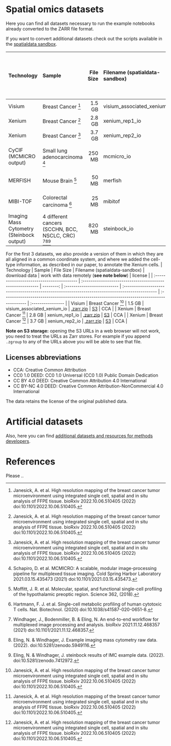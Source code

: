 # Spatial omics datasets

Here you can find all datasets necessary to run the example notebooks already converted to the ZARR file format.

If you want to convert additional datasets check out the scripts available in the [spatialdata sandbox](https://github.com/giovp/spatialdata-sandbox).

| Technology                                | Sample                                                    | File Size | Filename (spatialdata-sandbox) | download data                                                                                   | work with data remotely (**see note below**)                                               | license           |
| :---------------------------------------- | :-------------------------------------------------------- | --------: | :----------------------------- | :---------------------------------------------------------------------------------------------- | :----------------------------------------------------------------------------------------- | :---------------- |
| Visium                                    | Breast Cancer [^2]                                        |    1.5 GB | visium_associated_xenium_io    | [.zarr.zip](https://s3.embl.de/spatialdata/spatialdata-sandbox/visium_associated_xenium_io.zip) | [S3](https://s3.embl.de/spatialdata/spatialdata-sandbox/visium_associated_xenium_io.zarr/) | CCA               |
| Xenium                                    | Breast Cancer [^2]                                        |    2.8 GB | xenium_rep1_io                 | [.zarr.zip](https://s3.embl.de/spatialdata/spatialdata-sandbox/xenium_rep1_io.zip)              | [S3](https://s3.embl.de/spatialdata/spatialdata-sandbox/xenium_rep1_io.zarr/)              | CCA               |
| Xenium                                    | Breast Cancer [^2]                                        |    3.7 GB | xenium_rep2_io                 | [.zarr.zip](https://s3.embl.de/spatialdata/spatialdata-sandbox/xenium_rep2_io.zip)              | [S3](https://s3.embl.de/spatialdata/spatialdata-sandbox/xenium_rep2_io.zarr/)              | CCA               |
| CyCIF (MCMICRO output)                    | Small lung adenocarcinoma [^3]                            |    250 MB | mcmicro_io                     | [.zarr.zip](https://s3.embl.de/spatialdata/spatialdata-sandbox/mcmicro_io.zip)                  | [S3](https://s3.embl.de/spatialdata/spatialdata-sandbox/mcmicro_io.zarr/)                  | CC BY-NC 4.0 DEED |
| MERFISH                                   | Mouse Brain [^4]                                          |     50 MB | merfish                        | [.zarr.zip](https://s3.embl.de/spatialdata/spatialdata-sandbox/merfish.zip)                     | [S3](https://s3.embl.de/spatialdata/spatialdata-sandbox/merfish.zarr/)                     | CC0 1.0 DEED      |
| MIBI-TOF                                  | Colorectal carcinoma [^5]                                 |     25 MB | mibitof                        | [.zarr.zip](https://s3.embl.de/spatialdata/spatialdata-sandbox/mibitof.zip)                     | [S3](https://s3.embl.de/spatialdata/spatialdata-sandbox/mibitof.zarr/)                     | CC BY 4.0 DEED    |
| Imaging Mass Cytometry (Steinbock output) | 4 different cancers (SCCHN, BCC, NSCLC, CRC) [^6][^7][^8] |    820 MB | steinbock_io                   | [.zarr.zip](https://s3.embl.de/spatialdata/spatialdata-sandbox/steinbock_io.zip)                | [S3](https://s3.embl.de/spatialdata/spatialdata-sandbox/steinbock_io.zarr/)                | CC BY 4.0 DEED    |

<!--                                      | NanoString CosMx                                          | Non-small cell lung cancer [^1] | 4.2 GB                      | cosmx_io                                                                                        | [.zarr.zip](https://s3.embl.de/spatialdata/spatialdata-sandbox/cosmx_io.zip)               | [S3](https://s3.embl.de/spatialdata/spatialdata-sandbox/cosmx_io.zarr/) | NanoString removed the dataset? -->

For the first 3 datasets, we also provide a version of them in which they are all aligned in a common coordinate system, and where we added the cell-type information, as described in our paper, to annotate the Xenium cells.
| Technology | Sample | File Size | Filename (spatialdata-sandbox) | download data | work with data remotely (**see note below**) | license |
| :---------------------------------------- | :-------------------------------------------------------- | --------: | :-------------------------- | :---------------------------------------------------------------------------------------------- | :----------------------------------------------------------------------------------------- | :---------------- |
| Visium | Breast Cancer [^2] | 1.5 GB | visium_associated_xenium_io | [.zarr.zip](https://s3.embl.de/spatialdata/spatialdata-sandbox/visium_associated_xenium_io_aligned.zip) | [S3](https://s3.embl.de/spatialdata/spatialdata-sandbox/visium_associated_xenium_io_aligned.zarr/) | CCA |
| Xenium | Breast Cancer [^2] | 2.8 GB | xenium_rep1_io | [.zarr.zip](https://s3.embl.de/spatialdata/spatialdata-sandbox/xenium_rep1_io_aligned.zip) | [S3](https://s3.embl.de/spatialdata/spatialdata-sandbox/xenium_rep1_io_aligned.zarr/) | CCA |
| Xenium | Breast Cancer [^2] | 3.7 GB | xenium_rep2_io | [.zarr.zip](https://s3.embl.de/spatialdata/spatialdata-sandbox/xenium_rep2_io_aligned.zip) | [S3](https://s3.embl.de/spatialdata/spatialdata-sandbox/xenium_rep2_io_aligned.zarr/) | CCA |

**Note on S3 storage:** opening the S3 URLs in a web browser will not work, you need to treat the URLs as Zarr stores. For example if you append `.zgroup` to any of the URLs above you will be able to see that file.

## Licenses abbreviations

-   CCA: Creative Common Attribution
-   CC0 1.0 DEED: CC0 1.0 Universal (CC0 1.0) Public Domain Dedication
-   CC BY 4.0 DEED: Creative Common Attribution 4.0 International
-   CC BY-NC 4.0 DEED: Creative Common Attribution-NonCommercial 4.0 International

The data retains the license of the original published data.

<!-- to add: raccoon, blobs, "additional resources for methods developers" -->
<!-- Artificial datasets
| Description | File Size| Filename                     | download data                                                                                   | work with data remotely [^1]                                                               |
| :--------------------- | :------------------------- | --------:| :--------------------------  | :---------------------------------------------------------------------------------------------- | :----------------------------------------------------------------------------------------- || -                      | -                          |     11 kB| toy                          | [.zarr.zip](https://s3.embl.de/spatialdata/spatialdata-sandbox/toy.zip)                         | [S3](https://s3.embl.de/spatialdata/spatialdata-sandbox/toy.zarr/)                         | -->

# Artificial datasets

Also, here you can find [additional datasets and resources for methods developers](https://github.com/scverse/spatialdata-notebooks/blob/main/notebooks/developers_resources/storage_format/).

# References

Please ..
[^1]: He, S. et al. High-Plex Multiomic Analysis in FFPE Tissue at Single-Cellular and Subcellular Resolution by Spatial Molecular Imaging. bioRxiv 2021.11.03.467020 (2021) doi:10.1101/2021.11.03.467020.
[^2]: Janesick, A. et al. High resolution mapping of the breast cancer tumor microenvironment using integrated single cell, spatial and in situ analysis of FFPE tissue. bioRxiv 2022.10.06.510405 (2022) doi:10.1101/2022.10.06.510405.
[^3]: Schapiro, D. et al. MCMICRO: A scalable, modular image-processing pipeline for multiplexed tissue imaging. Cold Spring Harbor Laboratory 2021.03.15.435473 (2021) doi:10.1101/2021.03.15.435473.
[^4]: Moffitt, J. R. et al. Molecular, spatial, and functional single-cell profiling of the hypothalamic preoptic region. Science 362, (2018).
[^5]: Hartmann, F. J. et al. Single-cell metabolic profiling of human cytotoxic T cells. Nat. Biotechnol. (2020) doi:10.1038/s41587-020-0651-8.
[^6]: Windhager, J., Bodenmiller, B. & Eling, N. An end-to-end workflow for multiplexed image processing and analysis. bioRxiv 2021.11.12.468357 (2021) doi:10.1101/2021.11.12.468357.
[^7]: Eling, N. & Windhager, J. Example imaging mass cytometry raw data. (2022). doi:10.5281/zenodo.5949116.
[^8]: Eling, N. & Windhager, J. steinbock results of IMC example data. (2022). doi:10.5281/zenodo.7412972.
